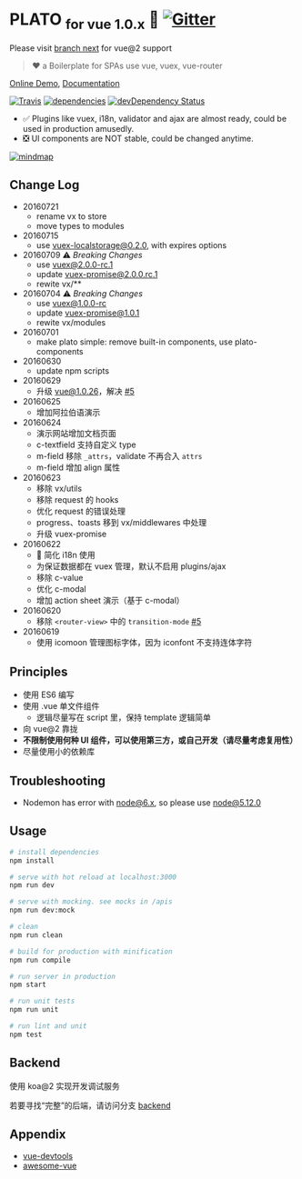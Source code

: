 # PLATO <sub>for vue 1.0.x</sub> :construction: [![Gitter](https://badges.gitter.im/crossjs/plato.svg)](https://gitter.im/crossjs/plato?utm_source=badge&utm_medium=badge&utm_campaign=pr-badge)

Please visit [branch next](https://github.com/crossjs/plato/tree/next) for vue@2 support

> :heart: a Boilerplate for SPAs use vue, vuex, vue-router

[Online Demo](http://crossjs.com/plato), [Documentation](http://crossjs.com/plato/#/docs)

[![Travis](https://img.shields.io/travis/crossjs/plato.svg?style=flat-square)](https://travis-ci.org/crossjs/plato)
[![dependencies](https://david-dm.org/crossjs/plato.svg?style=flat-square)](https://david-dm.org/crossjs/plato)
[![devDependency Status](https://david-dm.org/crossjs/plato/dev-status.svg?style=flat-square)](https://david-dm.org/crossjs/plato#info=devDependencies)

- :white_check_mark: Plugins like vuex, i18n, validator and ajax are almost ready, could be used in production amusedly.
- :negative_squared_cross_mark: UI components are NOT stable, could be changed anytime.

[![mindmap](https://cdn.rawgit.com/crossjs/plato/master/src/assets/PLATO.svg)](src/assets/PLATO.svg)

## Change Log

- 20160721
  - rename vx to store
  - move types to modules
- 20160715
  - use vuex-localstorage@0.2.0, with expires options
- 20160709 :warning: *Breaking Changes*
  - use [vuex@2.0.0-rc.1](https://github.com/vuejs/vuex/releases/tag/v2.0.0-rc.1)
  - update vuex-promise@2.0.0.rc.1
  - rewite vx/**
- 20160704 :warning: *Breaking Changes*
  - use [vuex@1.0.0-rc](https://github.com/vuejs/vuex/releases/tag/v1.0.0-rc)
  - update vuex-promise@1.0.1
  - rewite vx/modules
- 20160701
  - make plato simple: remove built-in components, use plato-components
- 20160630
  - update npm scripts
- 20160629
  - 升级 vue@1.0.26，解决 [#5](https://github.com/crossjs/plato/issues/5)
- 20160625
  - 增加阿拉伯语演示
- 20160624
  - 演示网站增加文档页面
  - c-textfield 支持自定义 type
  - m-field 移除 `_attrs`，validate 不再合入 `attrs`
  - m-field 增加 align 属性
- 20160623
  - 移除 vx/utils
  - 移除 request 的 hooks
  - 优化 request 的错误处理
  - progress、toasts 移到 vx/middlewares 中处理
  - 升级 vuex-promise
- 20160622
  - :construction: 简化 i18n 使用
  - 为保证数据都在 vuex 管理，默认不启用 plugins/ajax
  - 移除 c-value
  - 优化 c-modal
  - 增加 action sheet 演示（基于 c-modal）
- 20160620
  - 移除 `<router-view>` 中的 `transition-mode` [#5](https://github.com/crossjs/plato/issues/5)
- 20160619
  - 使用 icomoon 管理图标字体，因为 iconfont 不支持连体字符

## Principles

- 使用 ES6 编写
- 使用 .vue 单文件组件
  - 逻辑尽量写在 script 里，保持 template 逻辑简单
- 向 vue@2 靠拢
- **不限制使用何种 UI 组件，可以使用第三方，或自己开发（请尽量考虑复用性）**
- 尽量使用小的依赖库

## Troubleshooting

- Nodemon has error with node@6.x, so please use node@5.12.0

## Usage

``` bash
# install dependencies
npm install

# serve with hot reload at localhost:3000
npm run dev

# serve with mocking. see mocks in /apis
npm run dev:mock

# clean
npm run clean

# build for production with minification
npm run compile

# run server in production
npm start

# run unit tests
npm run unit

# run lint and unit
npm test
```

## Backend

使用 koa@2 实现开发调试服务

若要寻找“完整”的后端，请访问分支 [backend](https://github.com/crossjs/plato/tree/backend)

## Appendix

- [vue-devtools](https://github.com/vuejs/vue-devtools)
- [awesome-vue](https://github.com/vuejs/awesome-vue)
